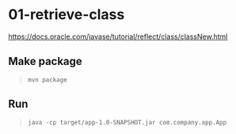 # 01-retrieve-class

https://docs.oracle.com/javase/tutorial/reflect/class/classNew.html

## Make package

> `mvn package`

## Run

> `java -cp target/app-1.0-SNAPSHOT.jar com.company.app.App`
